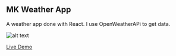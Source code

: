 ## MK Weather App

A weather app done with React. I use OpenWeatherAPi to get data.

![alt text](http://horizon1.ru/github/mkweather.png "MK Weather")


[Live Demo](https://mkristian1.github.io/mkweather/)
